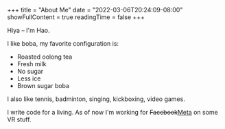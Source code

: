 +++
title = "About Me"
date = "2022-03-06T20:24:09-08:00"
showFullContent = true
readingTime = false
+++

Hiya – I'm Hao.

I like boba, my favorite configuration is:
- Roasted oolong tea
- Fresh milk
- No sugar
- Less ice
- Brown sugar boba

I also like tennis, badminton, singing, kickboxing, video games.

I write code for a living. As of now I'm working for ~~Facebook~~[Meta](https://about.facebook.com/meta) on some VR stuff.
